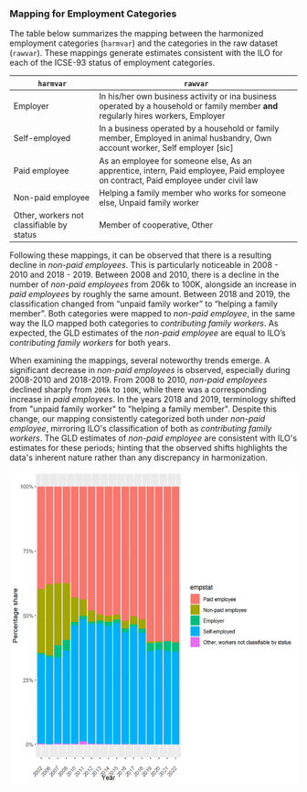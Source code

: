

### Mapping for Employment Categories

The table below summarizes the mapping between the harmonized employment categories (`harmvar`) and the categories in the raw dataset (`rawvar`). These mappings generate estimates consistent with the ILO for each of the ICSE-93 status of employment categories.

| `harmvar`                                        | `rawvar`                                                                                   |
|--------------------------------------------------|-------------------------------------------------------------------------------------------|
| Employer                                         | In his/her own business activity or ina business operated by a household or family member **and** regularly hires workers, Employer |
| Self-employed                                    | In a business operated by a household or family member, Employed in animal husbandry, Own account worker, Self employer [sic] |
| Paid employee                                    | As an employee for someone else, As an apprentice, intern, Paid employee, Paid employee on contract, Paid employee under civil law|
| Non-paid employee                                | Helping a family member who works for someone else, Unpaid family worker                  |
| Other, workers not classifiable by status        | Member of cooperative, Other                       |

Following these mappings, it can be observed that there is a resulting decline in *non-paid employees*. This is particularly noticeable in 2008 - 2010 and 2018 - 2019. Between 2008 and 2010, there is a decline in the number of *non-paid employees* from 206k to 100K, alongside an increase in *paid employees* by roughly the same amount. Between 2018 and 2019, the classification changed from “unpaid family worker” to “helping a family member”. Both categories were mapped to *non-paid employee*, in the same way the ILO mapped both categories to *contributing family workers*. As expected, the GLD estimates of the *non-paid employee* are equal to ILO’s *contributing family workers* for both years. 

When examining the mappings, several noteworthy trends emerge. A significant decrease in *non-paid employees* is observed, especially during 2008-2010 and 2018-2019. From 2008 to 2010, *non-paid employees* declined sharply from `206k` to `100K`, while there was a corresponding increase in *paid employees*. In the years 2018 and 2019, terminology shifted from "unpaid family worker" to "helping a family member". Despite this change, our mapping consistently categorized both under *non-paid employee*, mirroring ILO's classification of both as *contributing family workers*. The GLD estimates of *non-paid employee*  are consistent with ILO's estimates for these periods; hinting that the observed shifts highlights the data's inherent nature rather than any discrepancy in harmonization. 


<img src="Utilities/MNG_empstat.png" width="600" height="550">
